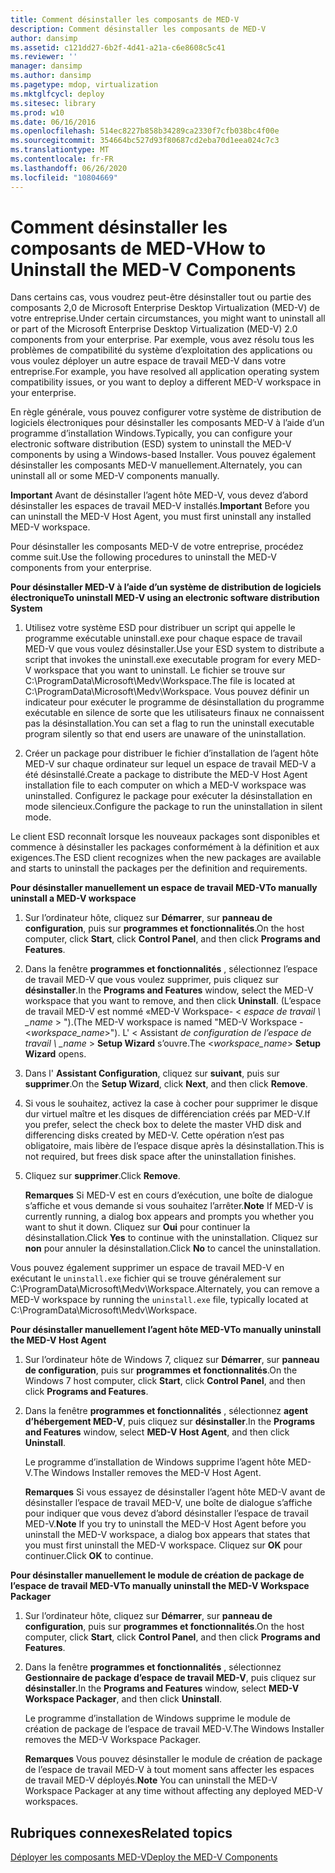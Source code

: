 ```yaml
---
title: Comment désinstaller les composants de MED-V
description: Comment désinstaller les composants de MED-V
author: dansimp
ms.assetid: c121dd27-6b2f-4d41-a21a-c6e8608c5c41
ms.reviewer: ''
manager: dansimp
ms.author: dansimp
ms.pagetype: mdop, virtualization
ms.mktglfcycl: deploy
ms.sitesec: library
ms.prod: w10
ms.date: 06/16/2016
ms.openlocfilehash: 514ec8227b858b34289ca2330f7cfb038bc4f00e
ms.sourcegitcommit: 354664bc527d93f80687cd2eba70d1eea024c7c3
ms.translationtype: MT
ms.contentlocale: fr-FR
ms.lasthandoff: 06/26/2020
ms.locfileid: "10804669"
---
```

# <span data-ttu-id="91e85-103">Comment désinstaller les composants de MED-V</span><span class="sxs-lookup"><span data-stu-id="91e85-103">How to Uninstall the MED-V Components</span></span>


<span data-ttu-id="91e85-104">Dans certains cas, vous voudrez peut-être désinstaller tout ou partie des composants 2,0 de Microsoft Enterprise Desktop Virtualization (MED-V) de votre entreprise.</span><span class="sxs-lookup"><span data-stu-id="91e85-104">Under certain circumstances, you might want to uninstall all or part of the Microsoft Enterprise Desktop Virtualization (MED-V) 2.0 components from your enterprise.</span></span> <span data-ttu-id="91e85-105">Par exemple, vous avez résolu tous les problèmes de compatibilité du système d’exploitation des applications ou vous voulez déployer un autre espace de travail MED-V dans votre entreprise.</span><span class="sxs-lookup"><span data-stu-id="91e85-105">For example, you have resolved all application operating system compatibility issues, or you want to deploy a different MED-V workspace in your enterprise.</span></span>

<span data-ttu-id="91e85-106">En règle générale, vous pouvez configurer votre système de distribution de logiciels électroniques pour désinstaller les composants MED-V à l’aide d’un programme d’installation Windows.</span><span class="sxs-lookup"><span data-stu-id="91e85-106">Typically, you can configure your electronic software distribution (ESD) system to uninstall the MED-V components by using a Windows-based Installer.</span></span> <span data-ttu-id="91e85-107">Vous pouvez également désinstaller les composants MED-V manuellement.</span><span class="sxs-lookup"><span data-stu-id="91e85-107">Alternately, you can uninstall all or some MED-V components manually.</span></span>

<span data-ttu-id="91e85-108">**Important**  Avant de désinstaller l’agent hôte MED-V, vous devez d’abord désinstaller les espaces de travail MED-V installés.</span><span class="sxs-lookup"><span data-stu-id="91e85-108">**Important** Before you can uninstall the MED-V Host Agent, you must first uninstall any installed MED-V workspace.</span></span>

 

<span data-ttu-id="91e85-109">Pour désinstaller les composants MED-V de votre entreprise, procédez comme suit.</span><span class="sxs-lookup"><span data-stu-id="91e85-109">Use the following procedures to uninstall the MED-V components from your enterprise.</span></span>

**<span data-ttu-id="91e85-110">Pour désinstaller MED-V à l’aide d’un système de distribution de logiciels électronique</span><span class="sxs-lookup"><span data-stu-id="91e85-110">To uninstall MED-V using an electronic software distribution System</span></span>**

1.  <span data-ttu-id="91e85-111">Utilisez votre système ESD pour distribuer un script qui appelle le programme exécutable uninstall.exe pour chaque espace de travail MED-V que vous voulez désinstaller.</span><span class="sxs-lookup"><span data-stu-id="91e85-111">Use your ESD system to distribute a script that invokes the uninstall.exe executable program for every MED-V workspace that you want to uninstall.</span></span> <span data-ttu-id="91e85-112">Le fichier se trouve sur C:\\ProgramData\\Microsoft\\Medv\\Workspace.</span><span class="sxs-lookup"><span data-stu-id="91e85-112">The file is located at C:\\ProgramData\\Microsoft\\Medv\\Workspace.</span></span> <span data-ttu-id="91e85-113">Vous pouvez définir un indicateur pour exécuter le programme de désinstallation du programme exécutable en silence de sorte que les utilisateurs finaux ne connaissent pas la désinstallation.</span><span class="sxs-lookup"><span data-stu-id="91e85-113">You can set a flag to run the uninstall executable program silently so that end users are unaware of the uninstallation.</span></span>

2.  <span data-ttu-id="91e85-114">Créer un package pour distribuer le fichier d’installation de l’agent hôte MED-V sur chaque ordinateur sur lequel un espace de travail MED-V a été désinstallé.</span><span class="sxs-lookup"><span data-stu-id="91e85-114">Create a package to distribute the MED-V Host Agent installation file to each computer on which a MED-V workspace was uninstalled.</span></span> <span data-ttu-id="91e85-115">Configurez le package pour exécuter la désinstallation en mode silencieux.</span><span class="sxs-lookup"><span data-stu-id="91e85-115">Configure the package to run the uninstallation in silent mode.</span></span>

<span data-ttu-id="91e85-116">Le client ESD reconnaît lorsque les nouveaux packages sont disponibles et commence à désinstaller les packages conformément à la définition et aux exigences.</span><span class="sxs-lookup"><span data-stu-id="91e85-116">The ESD client recognizes when the new packages are available and starts to uninstall the packages per the definition and requirements.</span></span>

**<span data-ttu-id="91e85-117">Pour désinstaller manuellement un espace de travail MED-V</span><span class="sxs-lookup"><span data-stu-id="91e85-117">To manually uninstall a MED-V workspace</span></span>**

1.  <span data-ttu-id="91e85-118">Sur l’ordinateur hôte, cliquez sur **Démarrer**, sur **panneau de configuration**, puis sur **programmes et fonctionnalités**.</span><span class="sxs-lookup"><span data-stu-id="91e85-118">On the host computer, click **Start**, click **Control Panel**, and then click **Programs and Features**.</span></span>

2.  <span data-ttu-id="91e85-119">Dans la fenêtre **programmes et fonctionnalités** , sélectionnez l’espace de travail MED-V que vous voulez supprimer, puis cliquez sur **désinstaller**.</span><span class="sxs-lookup"><span data-stu-id="91e85-119">In the **Programs and Features** window, select the MED-V workspace that you want to remove, and then click **Uninstall**.</span></span> <span data-ttu-id="91e85-120">(L’espace de travail MED-V est nommé «MED-V Workspace- &lt; *espace de travail \ _name* &gt; ").</span><span class="sxs-lookup"><span data-stu-id="91e85-120">(The MED-V workspace is named "MED-V Workspace - &lt;*workspace\_name*&gt;").</span></span> <span data-ttu-id="91e85-121">L' &lt; Assistant *de configuration de l’espace de travail \ _name* &gt; **Setup Wizard** s’ouvre.</span><span class="sxs-lookup"><span data-stu-id="91e85-121">The &lt;*workspace\_name*&gt; **Setup Wizard** opens.</span></span>

3.  <span data-ttu-id="91e85-122">Dans l' **Assistant Configuration**, cliquez sur **suivant**, puis sur **supprimer**.</span><span class="sxs-lookup"><span data-stu-id="91e85-122">On the **Setup Wizard**, click **Next**, and then click **Remove**.</span></span>

4.  <span data-ttu-id="91e85-123">Si vous le souhaitez, activez la case à cocher pour supprimer le disque dur virtuel maître et les disques de différenciation créés par MED-V.</span><span class="sxs-lookup"><span data-stu-id="91e85-123">If you prefer, select the check box to delete the master VHD disk and differencing disks created by MED-V.</span></span> <span data-ttu-id="91e85-124">Cette opération n’est pas obligatoire, mais libère de l’espace disque après la désinstallation.</span><span class="sxs-lookup"><span data-stu-id="91e85-124">This is not required, but frees disk space after the uninstallation finishes.</span></span>

5.  <span data-ttu-id="91e85-125">Cliquez sur **supprimer**.</span><span class="sxs-lookup"><span data-stu-id="91e85-125">Click **Remove**.</span></span>

    <span data-ttu-id="91e85-126">**Remarques**  Si MED-V est en cours d’exécution, une boîte de dialogue s’affiche et vous demande si vous souhaitez l’arrêter.</span><span class="sxs-lookup"><span data-stu-id="91e85-126">**Note** If MED-V is currently running, a dialog box appears and prompts you whether you want to shut it down.</span></span> <span data-ttu-id="91e85-127">Cliquez sur **Oui** pour continuer la désinstallation.</span><span class="sxs-lookup"><span data-stu-id="91e85-127">Click **Yes** to continue with the uninstallation.</span></span> <span data-ttu-id="91e85-128">Cliquez sur **non** pour annuler la désinstallation.</span><span class="sxs-lookup"><span data-stu-id="91e85-128">Click **No** to cancel the uninstallation.</span></span>

     

<span data-ttu-id="91e85-129">Vous pouvez également supprimer un espace de travail MED-V en exécutant le `uninstall.exe` fichier qui se trouve généralement sur C:\\ProgramData\\Microsoft\\Medv\\Workspace.</span><span class="sxs-lookup"><span data-stu-id="91e85-129">Alternately, you can remove a MED-V workspace by running the `uninstall.exe` file, typically located at C:\\ProgramData\\Microsoft\\Medv\\Workspace.</span></span>

**<span data-ttu-id="91e85-130">Pour désinstaller manuellement l’agent hôte MED-V</span><span class="sxs-lookup"><span data-stu-id="91e85-130">To manually uninstall the MED-V Host Agent</span></span>**

1.  <span data-ttu-id="91e85-131">Sur l’ordinateur hôte de Windows 7, cliquez sur **Démarrer**, sur **panneau de configuration**, puis sur **programmes et fonctionnalités**.</span><span class="sxs-lookup"><span data-stu-id="91e85-131">On the Windows 7 host computer, click **Start**, click **Control Panel**, and then click **Programs and Features**.</span></span>

2.  <span data-ttu-id="91e85-132">Dans la fenêtre **programmes et fonctionnalités** , sélectionnez **agent d’hébergement MED-V**, puis cliquez sur **désinstaller**.</span><span class="sxs-lookup"><span data-stu-id="91e85-132">In the **Programs and Features** window, select **MED-V Host Agent**, and then click **Uninstall**.</span></span>

    <span data-ttu-id="91e85-133">Le programme d’installation de Windows supprime l’agent hôte MED-V.</span><span class="sxs-lookup"><span data-stu-id="91e85-133">The Windows Installer removes the MED-V Host Agent.</span></span>

    <span data-ttu-id="91e85-134">**Remarques**  Si vous essayez de désinstaller l’agent hôte MED-V avant de désinstaller l’espace de travail MED-V, une boîte de dialogue s’affiche pour indiquer que vous devez d’abord désinstaller l’espace de travail MED-V.</span><span class="sxs-lookup"><span data-stu-id="91e85-134">**Note** If you try to uninstall the MED-V Host Agent before you uninstall the MED-V workspace, a dialog box appears that states that you must first uninstall the MED-V workspace.</span></span> <span data-ttu-id="91e85-135">Cliquez sur **OK** pour continuer.</span><span class="sxs-lookup"><span data-stu-id="91e85-135">Click **OK** to continue.</span></span>

     

**<span data-ttu-id="91e85-136">Pour désinstaller manuellement le module de création de package de l’espace de travail MED-V</span><span class="sxs-lookup"><span data-stu-id="91e85-136">To manually uninstall the MED-V Workspace Packager</span></span>**

1.  <span data-ttu-id="91e85-137">Sur l’ordinateur hôte, cliquez sur **Démarrer**, sur **panneau de configuration**, puis sur **programmes et fonctionnalités**.</span><span class="sxs-lookup"><span data-stu-id="91e85-137">On the host computer, click **Start**, click **Control Panel**, and then click **Programs and Features**.</span></span>

2.  <span data-ttu-id="91e85-138">Dans la fenêtre **programmes et fonctionnalités** , sélectionnez **Gestionnaire de package d’espace de travail MED-V**, puis cliquez sur **désinstaller**.</span><span class="sxs-lookup"><span data-stu-id="91e85-138">In the **Programs and Features** window, select **MED-V Workspace Packager**, and then click **Uninstall**.</span></span>

    <span data-ttu-id="91e85-139">Le programme d’installation de Windows supprime le module de création de package de l’espace de travail MED-V.</span><span class="sxs-lookup"><span data-stu-id="91e85-139">The Windows Installer removes the MED-V Workspace Packager.</span></span>

    <span data-ttu-id="91e85-140">**Remarques**  Vous pouvez désinstaller le module de création de package de l’espace de travail MED-V à tout moment sans affecter les espaces de travail MED-V déployés.</span><span class="sxs-lookup"><span data-stu-id="91e85-140">**Note** You can uninstall the MED-V Workspace Packager at any time without affecting any deployed MED-V workspaces.</span></span>

     

## <span data-ttu-id="91e85-141">Rubriques connexes</span><span class="sxs-lookup"><span data-stu-id="91e85-141">Related topics</span></span>


[<span data-ttu-id="91e85-142">Déployer les composants MED-V</span><span class="sxs-lookup"><span data-stu-id="91e85-142">Deploy the MED-V Components</span></span>](deploy-the-med-v-components.md)

 

 





